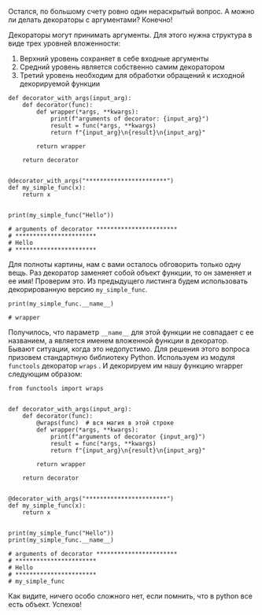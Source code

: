 Остался, по большому счету ровно один нераскрытый вопрос. А можно ли делать декораторы с аргументами?
Конечно!

Декораторы могут принимать аргументы. Для этого нужна структура в виде трех уровней вложенности:
1. Верхний уровень сохраняет в себе входные аргументы
2. Средний уровень является собственно самим декоратором
3. Третий уровень необходим для обработки обращений к исходной декорируемой функции
```
def decorator_with_args(input_arg):
    def decorator(func):
        def wrapper(*args, **kwargs):
            print(f"arguments of decorator: {input_arg}")
            result = func(*args, **kwargs)
            return f"{input_arg}\n{result}\n{input_arg}"

        return wrapper

    return decorator


@decorator_with_args("***********************")
def my_simple_func(x):
    return x


print(my_simple_func("Hello"))

# arguments of decorator ***********************
# ***********************
# Hello
# ***********************
```
Для полноты картины, нам с вами осталось обговорить только одну вещь. Раз декоратор заменяет собой
объект функции, то он заменяет и ее имя! Проверим это. Из предыдущего листинга будем использовать
декорированную версию `my_simple_func`.
```
print(my_simple_func.__name__)

# wrapper
```

Получилось, что параметр `__name__` для этой функции не совпадает с ее названием, а является именем
вложенной функции в декоратор. Бывают ситуации, когда это недопустимо. Для решения этого вопроса
призовем стандартную библиотеку Python. Используем из модуля `functools` декоратор `wraps` . И
декорируем им нашу функцию wrapper следующим образом:
```
from functools import wraps


def decorator_with_args(input_arg):
    def decorator(func):
        @wraps(func)  # вся магия в этой строке
        def wrapper(*args, **kwargs):
            print(f"arguments of decorator {input_arg}")
            result = func(*args, **kwargs)
            return f"{input_arg}\n{result}\n{input_arg}"

        return wrapper

    return decorator


@decorator_with_args("***********************")
def my_simple_func(x):
    return x


print(my_simple_func("Hello"))
print(my_simple_func.__name__)

# arguments of decorator ***********************
# ***********************
# Hello
# ***********************
# my_simple_func
```
Как видите, ничего особо сложного нет, если помнить, что в python все есть объект. Успехов!